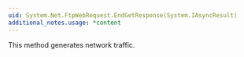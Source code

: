 ```yaml
---
uid: System.Net.FtpWebRequest.EndGetResponse(System.IAsyncResult)
additional_notes.usage: *content
---
```


<p>This method generates network traffic.</p>


